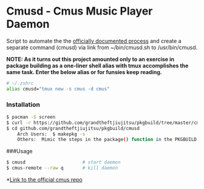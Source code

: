 # Cmusd - Cmus Music Player Daemon

Script to automate the the [officially documented process](https://github.com/grandtheftjiujitsu/pkgbuild/tree/master/cmus-daemon) and create a separate command (cmusd) via link from ~/bin/cmusd.sh to /usr/bin/cmusd.

**NOTE:  As it turns out this project amounted only to an exercise in package building as a one-liner shell alias with tmux accomplishes the same task.  Enter the below alias or for funsies keep reading.**

```sh
# ~/.zshrc
alias cmusd="tmux new -s cmus -d cmus"
```

### Installation

```sh
$ pacman -S screen
$ curl -r https://github.com/grandtheftjiujitsu/pkgbuild/tree/master/cmusd
$ cd github.com/grandtheftjiujitsu/pkgbuild/cmusd
    Arch Users:  $ makepkg -s
    Others:  Mimic the steps in the package() function in the PKGBUILD
```

###Usage

```sh
$ cmusd                     # start daemon
$ cmus-remote --raw q       # kill daemon
```

*[Link to the official cmus repo](https://github.com/cmus/cmus)
